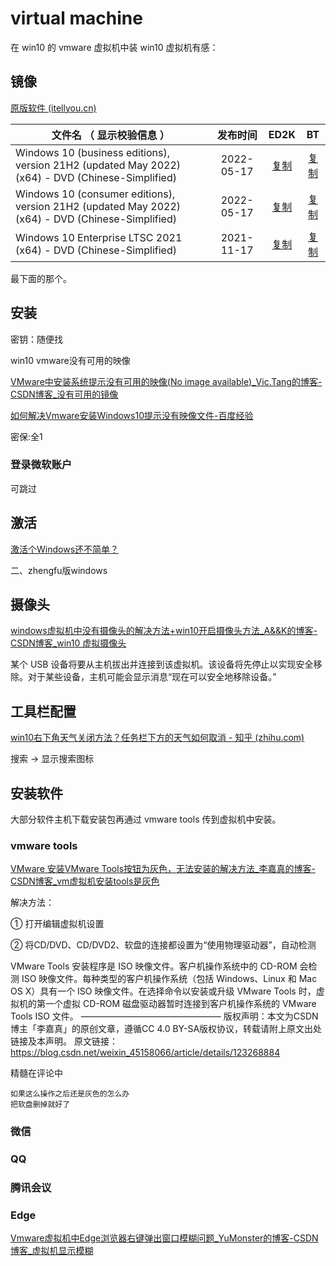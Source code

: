 # virtual machine

在 win10 的 vmware 虚拟机中装 win10 虚拟机有感：

## 镜像

[原版软件 (itellyou.cn)](https://next.itellyou.cn/Original/)

| 文件名 （ 显示校验信息 ）                                    |  发布时间  |            ED2K            |             BT             |
| ------------------------------------------------------------ | :--------: | :------------------------: | :------------------------: |
| Windows 10 (business editions), version 21H2 (updated May 2022) (x64) - DVD (Chinese-Simplified) | 2022-05-17 | [复制](javascript:void(0)) | [复制](javascript:void(0)) |
| Windows 10 (consumer editions), version 21H2 (updated May 2022) (x64) - DVD (Chinese-Simplified) | 2022-05-17 | [复制](javascript:void(0)) | [复制](javascript:void(0)) |
| Windows 10 Enterprise LTSC 2021 (x64) - DVD (Chinese-Simplified) | 2021-11-17 | [复制](javascript:void(0)) | [复制](javascript:void(0)) |

最下面的那个。

## 安装

密钥：随便找

win10 vmware没有可用的映像

[VMware中安装系统提示没有可用的映像\(No image available\)\_Vic\.Tang的博客\-CSDN博客\_没有可用的镜像](https://blog.csdn.net/vic0228/article/details/37565035)

[如何解决Vmware安装Windows10提示没有映像文件\-百度经验](https://jingyan.baidu.com/article/e2284b2b3127bfa3e7118d75.html)

密保:全1

### 登录微软账户

可跳过

## 激活

[激活个Windows还不简单？](https://mp.weixin.qq.com/s/gzvo5tFAr7bxwfXJ3bc0aA)

二、zhengfu版windows

## 摄像头

[windows虚拟机中没有摄像头的解决方法+win10开启摄像头方法_A&&K的博客-CSDN博客_win10 虚拟摄像头](https://blog.csdn.net/weixin_46709219/article/details/110099171)

某个 USB 设备将要从主机拔出并连接到该虚拟机。该设备将先停止以实现安全移除。对于某些设备，主机可能会显示消息“现在可以安全地移除设备。”

## 工具栏配置

[win10右下角天气关闭方法？任务栏下方的天气如何取消 - 知乎 (zhihu.com)](https://zhuanlan.zhihu.com/p/382004738)

搜索 -> 显示搜索图标

## 安装软件

大部分软件主机下载安装包再通过 vmware tools 传到虚拟机中安装。

### vmware tools

[VMware 安装VMware Tools按钮为灰色，无法安装的解决方法_李嘉真的博客-CSDN博客_vm虚拟机安装tools是灰色](https://blog.csdn.net/weixin_45158066/article/details/123268884)

解决方法：

① 打开编辑虚拟机设置

② 将CD/DVD、CD/DVD2、软盘的连接都设置为“使用物理驱动器”，自动检测

VMware Tools 安装程序是 ISO 映像文件。客户机操作系统中的 CD-ROM 会检测 ISO 映像文件。每种类型的客户机操作系统（包括 Windows、Linux 和 Mac OS X）具有一个 ISO 映像文件。在选择命令以安装或升级 VMware Tools 时，虚拟机的第一个虚拟 CD-ROM 磁盘驱动器暂时连接到客户机操作系统的 VMware Tools ISO 文件。
————————————————
版权声明：本文为CSDN博主「李嘉真」的原创文章，遵循CC 4.0 BY-SA版权协议，转载请附上原文出处链接及本声明。
原文链接：https://blog.csdn.net/weixin_45158066/article/details/123268884

精髓在评论中

```shell
如果这么操作之后还是灰色的怎么办
把软盘删掉就好了
```

### 微信

### QQ

### 腾讯会议

### Edge

[Vmware虚拟机中Edge浏览器右键弹出窗口模糊问题\_YuMonster的博客\-CSDN博客\_虚拟机显示模糊](https://blog.csdn.net/YYBHAHAHA/article/details/123836495)
